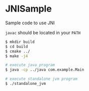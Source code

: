 # JNISample

Sample code to use JNI

`javac` should be located in your `PATH`

```bash
$ mkdir build
$ cd build
$ cmake ../
$ make -j4

# execute java program
$ java -cp ../java com.example.Main

# execute standalone jvm program
$ ./standalone_jvm
```